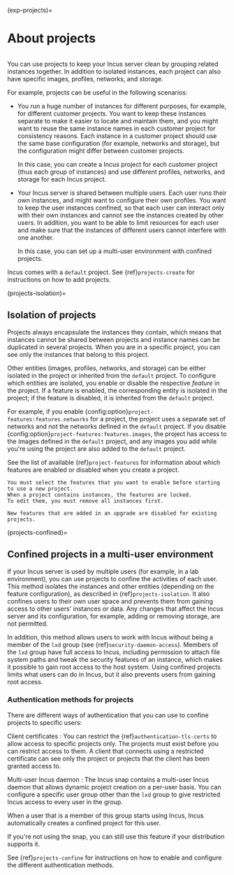 (exp-projects)=
# About projects

```{youtube} https://www.youtube.com/watch?v=cUHkgg6TovM
```

You can use projects to keep your Incus server clean by grouping related instances together.
In addition to isolated instances, each project can also have specific images, profiles, networks, and storage.

For example, projects can be useful in the following scenarios:

- You run a huge number of instances for different purposes, for example, for different customer projects.
  You want to keep these instances separate to make it easier to locate and maintain them, and you might want to reuse the same instance names in each customer project for consistency reasons.
  Each instance in a customer project should use the same base configuration (for example, networks and storage), but the configuration might differ between customer projects.

  In this case, you can create a Incus project for each customer project (thus each group of instances) and use different profiles, networks, and storage for each Incus project.
- Your Incus server is shared between multiple users.
  Each user runs their own instances, and might want to configure their own profiles.
  You want to keep the user instances confined, so that each user can interact only with their own instances and cannot see the instances created by other users.
  In addition, you want to be able to limit resources for each user and make sure that the instances of different users cannot interfere with one another.

  In this case, you can set up a multi-user environment with confined projects.

Incus comes with a `default` project.
See {ref}`projects-create` for instructions on how to add projects.

(projects-isolation)=
## Isolation of projects

Projects always encapsulate the instances they contain, which means that instances cannot be shared between projects and instance names can be duplicated in several projects.
When you are in a specific project, you can see only the instances that belong to this project.

Other entities (images, profiles, networks, and storage) can be either isolated in the project or inherited from the `default` project.
To configure which entities are isolated, you enable or disable the respective *feature* in the project.
If a feature is enabled, the corresponding entity is isolated in the project; if the feature is disabled, it is inherited from the `default` project.

For example, if you enable {config:option}`project-features:features.networks` for a project, the project uses a separate set of networks and not the networks defined in the `default` project. If you disable {config:option}`project-features:features.images`, the project has access to the images defined in the `default` project, and any images you add while you're using the project are also added to the `default` project.

See the list of available {ref}`project-features` for information about which features are enabled or disabled when you create a project.

```{note}
You must select the features that you want to enable before starting to use a new project.
When a project contains instances, the features are locked.
To edit them, you must remove all instances first.

New features that are added in an upgrade are disabled for existing projects.
```

(projects-confined)=
## Confined projects in a multi-user environment

If your Incus server is used by multiple users (for example, in a lab environment), you can use projects to confine the activities of each user.
This method isolates the instances and other entities (depending on the feature configuration), as described in {ref}`projects-isolation`.
It also confines users to their own user space and prevents them from gaining access to other users' instances or data.
Any changes that affect the Incus server and its configuration, for example, adding or removing storage, are not permitted.

In addition, this method allows users to work with Incus without being a member of the `lxd` group (see {ref}`security-daemon-access`).
Members of the `lxd` group have full access to Incus, including permission to attach file system paths and tweak the security features of an instance, which makes it possible to gain root access to the host system.
Using confined projects limits what users can do in Incus, but it also prevents users from gaining root access.

### Authentication methods for projects

There are different ways of authentication that you can use to confine projects to specific users:

Client certificates
: You can restrict the {ref}`authentication-tls-certs` to allow access to specific projects only.
  The projects must exist before you can restrict access to them.
  A client that connects using a restricted certificate can see only the project or projects that the client has been granted access to.

Multi-user Incus daemon
: The Incus snap contains a multi-user Incus daemon that allows dynamic project creation on a per-user basis.
  You can configure a specific user group other than the `lxd` group to give restricted Incus access to every user in the group.

  When a user that is a member of this group starts using Incus, Incus automatically creates a confined project for this user.

  If you're not using the snap, you can still use this feature if your distribution supports it.

See {ref}`projects-confine` for instructions on how to enable and configure the different authentication methods.

